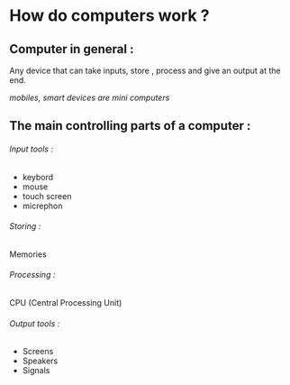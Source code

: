 # How do computers work ? 

## Computer in general :
 
 Any device that can take inputs, store , process and give an output at the end.

 *mobiles, smart devices are mini computers* 
 


## The main controlling parts of a computer :
 
 
  ###### Input tools :
  - keybord
  - mouse 
  - touch screen 
  - micrephon 

 ###### Storing :
  
  Memories

 ###### Processing :
  
  CPU (Central Processing Unit)

 ###### Output tools :
  - Screens
  - Speakers 
  - Signals 
